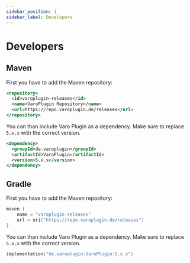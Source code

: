 ```yaml
---
sidebar_position: 1
sidebar_label: Developers
---
```


<!---
    varoplugin-docs
    Copyright (C) 2025 Almighty-Satan

    This program is free software: you can redistribute it and/or modify
    it under the terms of the GNU Affero General Public License as published
    by the Free Software Foundation, either version 3 of the License, or
    (at your option) any later version.

    This program is distributed in the hope that it will be useful,
    but WITHOUT ANY WARRANTY; without even the implied warranty of
    MERCHANTABILITY or FITNESS FOR A PARTICULAR PURPOSE.  See the
    GNU Affero General Public License for more details.

    You should have received a copy of the GNU Affero General Public License
    along with this program.  If not, see <https://www.gnu.org/licenses/>.
--->

# Developers

## Maven
First you have to add the Maven repository:
```xml
<repository>
  <id>varoplugin-releases</id>
  <name>VaroPlugin Repository</name>
  <url>https://repo.varoplugin.de/releases</url>
</repository>
```
You can than include Varo Plugin as a dependency. Make sure to replace `5.x.x` with the correct version.
```xml
<dependency>
  <groupId>de.varoplugin</groupId>
  <artifactId>VaroPlugin</artifactId>
  <version>5.x.x</version>
</dependency>
```

## Gradle
First you have to add the Maven repository:
```kotlin
maven {
    name = "varoplugin-releases"
    url = uri("https://repo.varoplugin.de/releases")
}
```
You can than include Varo Plugin as a dependency. Make sure to replace `5.x.x` with the correct version.
```kotlin
implementation("de.varoplugin:VaroPlugin:5.x.x")
```
